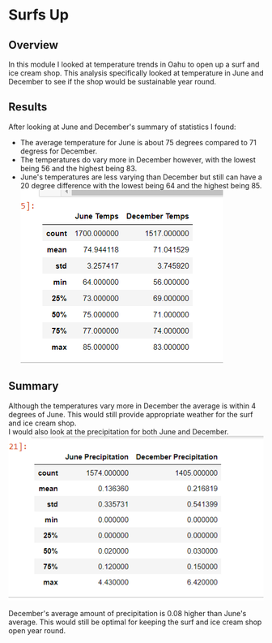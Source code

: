 # Surfs Up
## Overview
In this module I looked at temperature trends in Oahu to open up a surf and ice cream shop. This analysis specifically looked at temperature in June and December to see if the shop would be sustainable year round.

## Results
After looking at June and December's summary of statistics I found: <br/>
- The average temperature for June is about 75 degrees compared to 71 degress for December. 
- The temperatures do vary more in December however, with the lowest being 56 and the highest being 83.
- June's temperatures are less varying than December but still can have a 20 degree difference with the lowest being 64 and the highest being 85.<br/>
![Summary of Date](https://github.com/lbp12/surfs_up/blob/main/Resources/summary_stats.png)<br/>

## Summary
Although the temperatures vary more in December the average is within 4 degrees of June. This would still provide appropriate weather for the surf and ice cream shop.<br/>
I would also look at the precipitation for both June and December. <br/>
![Summary of Precipitation](https://github.com/lbp12/surfs_up/blob/main/Resources/summary_stats_prcp.png)<br/>

December's average amount of precipitation is 0.08 higher than June's average. This would still be optimal for keeping the surf and ice cream shop open year round.
